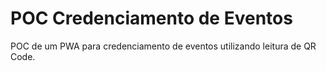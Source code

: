 # POC Credenciamento de Eventos

POC de um PWA para credenciamento de eventos utilizando leitura de QR Code.